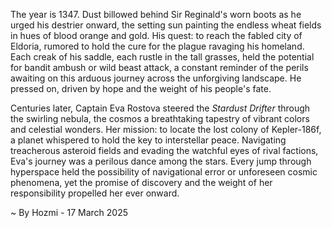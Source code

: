 
The year is 1347.  Dust billowed behind Sir Reginald's worn boots as he urged his destrier onward, the setting sun painting the endless wheat fields in hues of blood orange and gold.  His quest: to reach the fabled city of Eldoria, rumored to hold the cure for the plague ravaging his homeland.  Each creak of his saddle, each rustle in the tall grasses, held the potential for bandit ambush or wild beast attack, a constant reminder of the perils awaiting on this arduous journey across the unforgiving landscape.  He pressed on, driven by hope and the weight of his people's fate.

Centuries later, Captain Eva Rostova steered the *Stardust Drifter* through the swirling nebula, the cosmos a breathtaking tapestry of vibrant colors and celestial wonders.  Her mission: to locate the lost colony of Kepler-186f, a planet whispered to hold the key to interstellar peace.  Navigating treacherous asteroid fields and evading the watchful eyes of rival factions, Eva's journey was a perilous dance among the stars. Every jump through hyperspace held the possibility of navigational error or unforeseen cosmic phenomena, yet the promise of discovery and the weight of her responsibility propelled her ever onward.

~ By Hozmi - 17 March 2025
